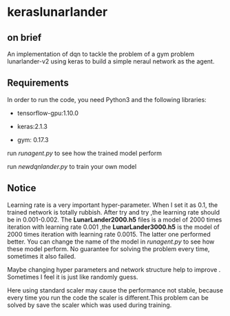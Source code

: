 # keraslunarlander  
##  on brief
An implementation of dqn to tackle the problem of a gym problem lunarlander-v2
 using keras to build a simple neraul network as the agent.
## Requirements
In order to run the code, you need Python3 and the following libraries:
* tensorflow-gpu:1.10.0
 
* keras:2.1.3
 
* gym: 0.17.3
 
 
run _runagent.py_ to see how the trained model perform

run _newdqnlander.py_ to train your own model

##  Notice ##
  Learning rate is a very important hyper-parameter. When I set it as 0.1, the trained network is totally rubbish. After try and try ,the learning rate should be in 0.001-0.002. The **LunarLander2000.h5** files  is a model of 2000 times iteration with learning rate 0.001 ,the **LunarLander3000.h5** is the model of 2000 times iteration with learning rate 0.0015. The latter one performed better. You can change the name of the model in _runagent.py_ to see how these model perform. No guarantee for solving the problem every time, sometimes it also failed.

Maybe changing hyper parameters and network structure help to improve . Sometimes I feel it is just like randomly guess.

Here using standard scaler may cause the performance not stable, because every time you run the code the scaler is different.This problem can be solved by save the scaler which was used during training.

